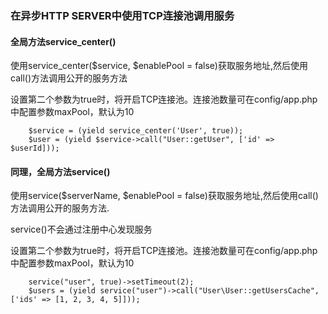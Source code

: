 ### 在异步HTTP SERVER中使用TCP连接池调用服务

#### 全局方法service\_center\(\)

使用service\_center\($service, $enablePool = false\)获取服务地址,然后使用call\(\)方法调用公开的服务方法

设置第二个参数为true时，将开启TCP连接池。连接池数量可在config/app.php中配置参数maxPool，默认为10

```
    $service = (yield service_center('User', true));
    $user = (yield $service->call("User::getUser", ['id' => $userId]));
```


#### 同理，全局方法service\(\)

使用service\($serverName, $enablePool = false\)获取服务地址,然后使用call\(\)方法调用公开的服务方法.

service\(\)不会通过注册中心发现服务

设置第二个参数为true时，将开启TCP连接池。连接池数量可在config/app.php中配置参数maxPool，默认为10

```
    service("user", true)->setTimeout(2);
    $users = (yield service("user")->call("User\User::getUsersCache", ['ids' => [1, 2, 3, 4, 5]]));
```